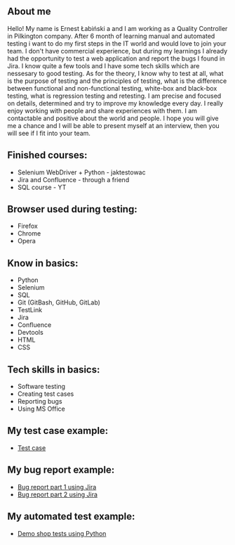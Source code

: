 ## About me

Hello! 
My name is Ernest Łabiński a and I am working as a Quality Controller in Pilkington company. After 6 month of learning manual and automated testing i want to do my first steps in the IT world and would love to join your team. I don't have commercial experience, but during my learnings I already had the opportunity to test a web application and report the bugs I found in Jira. I know quite a few tools and I have some tech skills which are nessesary to good testing. As for the theory, I know why to test at all, what is the purpose of testing and the principles of testing, what is the difference between functional and non-functional testing, white-box and black-box testing, what is regression testing and retesting.  I am precise and focused on details, determined and try to improve my knowledge every day. I really enjoy working with people and share experiences with them. I am contactable and positive about the world and people. I hope you will give me a chance and I will be able to present myself at an interview, then you will see if I fit into your team.

## Finished courses:
* Selenium WebDriver + Python - jaktestowac
* Jira and Confluence - through a friend
* SQL course - YT 

## Browser used during testing:
* Firefox
* Chrome
* Opera

## Know in basics:
* Python
* Selenium
* SQL
* Git (GitBash, GitHub, GitLab)
* TestLink
* Jira
* Confluence
* Devtools
* HTML
* CSS

## Tech skills in basics:
* Software testing
* Creating test cases
* Reporting bugs
* Using MS Office

## My test case example:
* [Test case](https://github.com/Labinski/Portfolio/blob/main/images/test_case_example.PNG)

## My bug report example:
* [Bug report part 1 using Jira](https://github.com/Labinski/Portfolio/blob/main/images/zgloszeniebledu1.PNG)
* [Bug report part 2 using Jira](https://github.com/Labinski/Portfolio/blob/main/images/zgloszeniebledu2.PNG)

## My automated test example: 
* [Demo shop tests using Python](https://github.com/Labinski/Portfolio/tree/main/Automated%20Demo%20Shop%20Website%20Tests)
